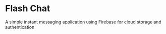 # Flash Chat

A simple instant messaging application using Firebase for cloud storage and authentication.

